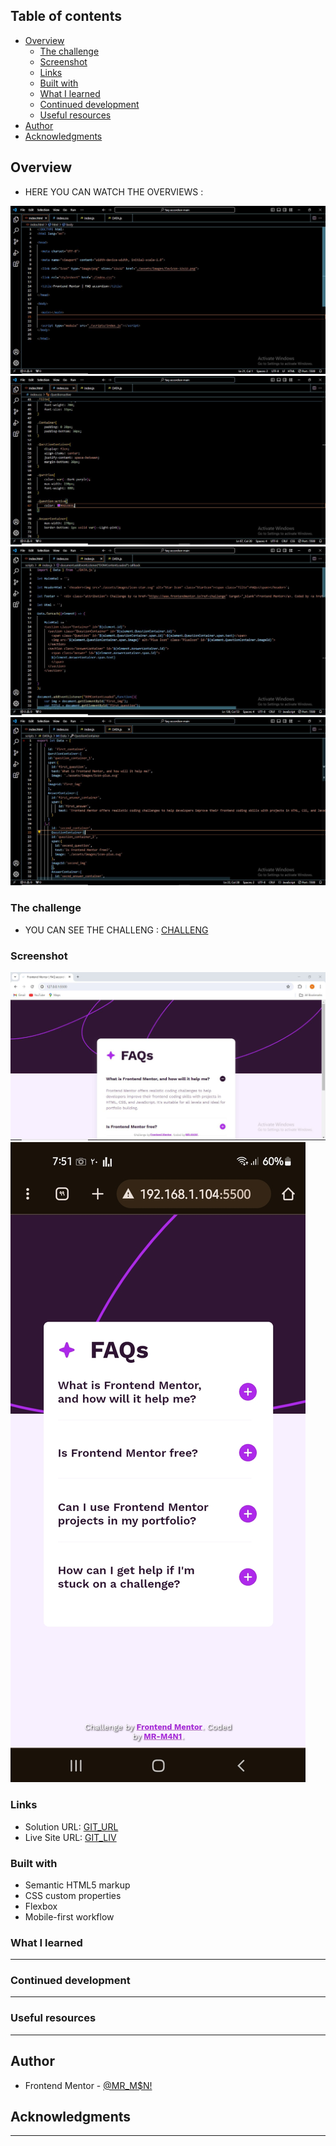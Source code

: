 
## Table of contents

- [Overview](#overview)
  - [The challenge](#the-challenge)
  - [Screenshot](#screenshot)
  - [Links](#links)
  - [Built with](#built-with)
  - [What I learned](#what-i-learned)
  - [Continued development](#continued-development)
  - [Useful resources](#useful-resources)
- [Author](#author)
- [Acknowledgments](#acknowledgments)

## Overview

- HERE YOU CAN WATCH THE  OVERVIEWS :

![](./assets/images/HTML_overview.JPG)
![](./assets/images/CSS_overview.JPG)
![](./assets/images/JS_overview_1.JPG)
![](./assets/images/JS_overview_2.JPG)



### The challenge

- YOU CAN SEE THE CHALLENG : [CHALLENG](https://www.frontendmentor.io/challenges/faq-accordion-wyfFdeBwBz/hu)


### Screenshot

![](./assets/images/ScreenShot_Laptop.JPG)
![](./assets/images/ScreenShot_Mobile.JPG)



### Links

- Solution URL: [GIT_URL](https://github.com/MR-M4N1/FAQ_accordion)
- Live Site URL: [GIT_LIV]()


### Built with

- Semantic HTML5 markup
- CSS custom properties
- Flexbox
- Mobile-first workflow



### What I learned

---------------------------------------

### Continued development

---------------------------------------

### Useful resources

---------------------------------------

## Author

- Frontend Mentor - [@MR_M$N!](https://www.frontendmentor.io/profile/MR-M4N1)


## Acknowledgments
 
 --------------------------------------
